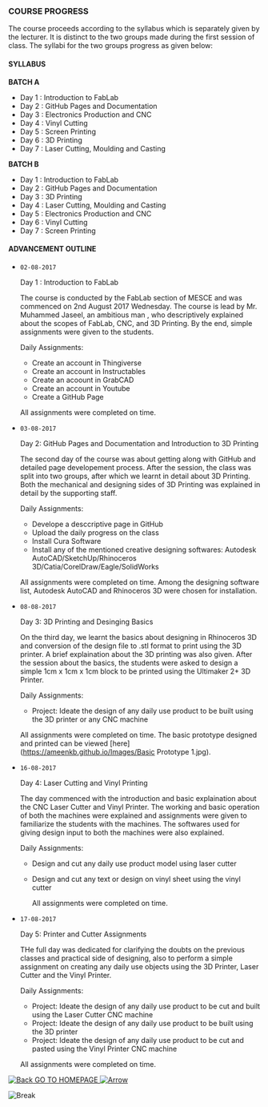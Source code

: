 
### COURSE PROGRESS

The course proceeds according to the syllabus which is separately given by the lecturer. It is distinct to the two groups made during the first session of class. The syllabi for the two groups  progress as given below: 
  
  #### SYLLABUS
  
  **BATCH A**
  
  * Day 1 : Introduction to FabLab
  * Day 2 : GitHub Pages and Documentation
  * Day 3 : Electronics Production and CNC
  * Day 4 : Vinyl Cutting
  * Day 5 : Screen Printing
  * Day 6 : 3D Printing
  * Day 7 : Laser Cutting, Moulding and Casting
  
  
  **BATCH B**
  
  * Day 1 : Introduction to FabLab
  * Day 2 : GitHub Pages and Documentation
  * Day 3 : 3D Printing
  * Day 4 : Laser Cutting, Moulding and Casting
  * Day 5 : Electronics Production and CNC
  * Day 6 : Vinyl Cutting
  * Day 7 : Screen Printing


#### ADVANCEMENT OUTLINE

- `02-08-2017`
  
  Day 1 : Introduction to FabLab
  
  The course is conducted by the FabLab section of MESCE and was commenced on 2nd August 2017 Wednesday. The course is lead by Mr. Muhammed Jaseel, an ambitious man , who descriptively explained about the scopes of FabLab, CNC, and 3D Printing. By the end, simple assignments were given to the students.
  
  Daily Assignments:
  - Create an account in Thingiverse
  - Create an account in Instructables
  - Create an acoount in GrabCAD
  - Create an account in Youtube
  - Create a GitHub Page
  
  All assignments were completed on time.
  
- `03-08-2017`
  
  Day 2: GitHub Pages and Documentation and Introduction to 3D Printing
  
  The second day of the course was about getting along with GitHub and detailed page developement process. After the session, the class was split into two groups, after which we learnt in detail about 3D Printing. Both the mechanical and designing sides of 3D Printing was explained in detail by the supporting staff. 
  
  Daily Assignments:
  - Develope a desccriptive page in GitHub
  - Upload the daily progress on the class
  - Install Cura Software
  - Install any of the mentioned creative designing softwares: Autodesk AutoCAD/SketchUp/Rhinoceros 3D/Catia/CorelDraw/Eagle/SolidWorks
  
  All assignments were completed on time. Among the designing software list, Autodesk AutoCAD and Rhinoceros 3D were chosen for installation.
  
- `08-08-2017`
  
  Day 3: 3D Printing and Desinging Basics
  
  On the third day, we learnt the basics about designing in Rhinoceros 3D and conversion of the design file to .stl format to print using the 3D printer. A brief explaination about the 3D printing was also given. After the session about the basics, the students were asked to design a simple 1cm x 1cm x 1cm block to be printed using the Ultimaker 2+ 3D Printer.
  
  Daily Assignments:
  - Project: Ideate the design of any daily use product to be built using the 3D printer or any CNC machine
  
  All assignments were completed on time. The basic prototype designed and printed can be viewed [here](https://ameenkb.github.io/Images/Basic Prototype 1.jpg).
  
- `16-08-2017`

  Day 4: Laser Cutting and Vinyl Printing
  
  The day commenced with the introduction and basic explaination about the CNC Laser Cutter and Vinyl Printer. The working and basic operation of both the machines were explained and assignments were given to familiarize the students with the machines. The softwares used for giving design input to both the machines were also explained.
  
  Daily Assignments:
  - Design and cut any daily use product model using laser cutter
  - Design and cut any text or design on vinyl sheet using the vinyl cutter
  
    All assignments were completed on time.
    
- `17-08-2017`

  Day 5: Printer and Cutter Assignments
  
  THe full day was dedicated for clarifying the doubts on the previous classes and practical side of designing, also to perform a simple assignment on creating any daily use objects using the 3D Printer, Laser Cutter and the Vinyl Printer.
  
  Daily Assignments:
  - Project:  Ideate the design of any daily use product to be cut and built using the Laser Cutter CNC machine
  - Project:  Ideate the design of any daily use product to be built using the 3D printer
  - Project:  Ideate the design of any daily use product to be cut and pasted using the Vinyl Printer CNC machine
  
  All assignments were completed on time.

[![Back](https://cdn0.iconfinder.com/data/icons/navigation-set-arrows-part-one/32/DoubleChevronUp-20.png) GO TO HOMEPAGE ![Arrow](https://cdn0.iconfinder.com/data/icons/navigation-set-arrows-part-one/32/DoubleChevronUp-20.png)](https://ameenkb.github.io)

  ![Break](https://raw.githubusercontent.com/ameenkb/ameenkb.github.io/master/Images/Blank.png)
